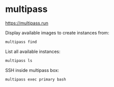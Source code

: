 # multipass

https://multipass.run

Display available images to create instances from:
```bash
multipass find
```

List all available instances:
```bash
multipass ls
```

SSH inside multipass box:
```
multipass exec primary bash
```
